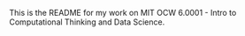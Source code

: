 This is the README for my work on MIT OCW 6.0001 - Intro to Computational Thinking and Data Science.
